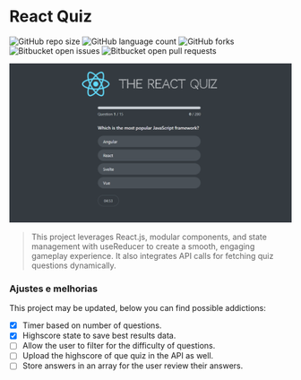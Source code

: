 # React Quiz

![GitHub repo size](https://img.shields.io/github/repo-size/guilhermerezende10/React-Quiz?style=for-the-badge)
![GitHub language count](https://img.shields.io/github/languages/count/guilhermerezende10/React-Quiz?style=for-the-badge)
![GitHub forks](https://img.shields.io/github/forks/guilhermerezende10/React-Quiz?style=for-the-badge)
![Bitbucket open issues](https://img.shields.io/bitbucket/issues/guilhermerezende10/React-Quiz?style=for-the-badge)
![Bitbucket open pull requests](https://img.shields.io/bitbucket/pr-raw/guilhermerezende10/React-Quiz?style=for-the-badge)

<img src="imagem.png" alt="Exemplo imagem">

>  This project leverages React.js, modular components, and state management with useReducer to create a smooth, engaging gameplay experience. It also integrates API calls for fetching quiz questions dynamically.
### Ajustes e melhorias

This project may be updated, below you can find possible addictions:

- [x] Timer based on number of questions.
- [x] Highscore state to save best results data.
- [ ] Allow the user to filter for the difficulty of questions.
- [ ] Upload the highscore of que quiz in the API as well.
- [ ] Store answers in an array for the user review their answers.
